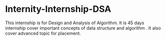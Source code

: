# Internity-Internship-DSA
This internship is for Design and Analysis of Algorithm.  It is 45 days internship cover important concepts of data structure and algorithm .  It also cover advanced topic for placement. 
